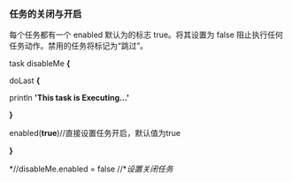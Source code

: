 ### 任务的关闭与开启

每个任务都有一个 enabled 默认为的标志 true。将其设置为 false 阻止执行任何任务动作。禁用的任务将标记为“跳过”。



task disableMe **{**

doLast **{**

println **'This task is Executing...'**

**}**

enabled(**true**)//直接设置任务开启，默认值为true

**}**

*//disableMe.enabled = false //**设置关闭任务*